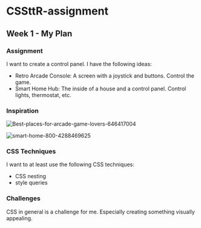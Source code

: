 # CSSttR-assignment

## Week 1 - My Plan

### Assignment

I want to create a control panel. I have the following ideas:

- Retro Arcade Console: A screen with a joystick and buttons. Control the game.
- Smart Home Hub: The inside of a house and a control panel. Control lights, thermostat, etc.

### Inspiration

![Best-places-for-arcade-game-lovers-646417004](https://github.com/mtdvlpr/CSSttR-assignment/assets/46671786/78ded364-466a-447f-ab9d-083d119c5b5c)

![smart-home-800-4288469625](https://github.com/mtdvlpr/CSSttR-assignment/assets/46671786/41f24de0-81ba-40d7-b852-47e8952f5192)

### CSS Techniques

I want to at least use the following CSS techniques:

- CSS nesting
- style queries

### Challenges

CSS in general is a challenge for me. Especially creating something visually appealing.
